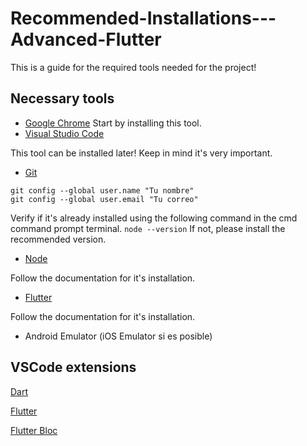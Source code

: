 # Recommended-Installations---Advanced-Flutter
This is a guide for the required tools needed for the project! 

## Necessary tools
* [Google Chrome](https://www.google.com/chrome/)
Start by installing this tool.
* [Visual Studio Code](https://code.visualstudio.com/)

This tool can be installed later! Keep in mind it's very important.
* [Git](https://git-scm.com/)

```
git config --global user.name "Tu nombre"
git config --global user.email "Tu correo"
```
Verify if it's already installed using the following command in the cmd command prompt terminal.
`node --version`
If not, please install the recommended version.
* [Node](https://nodejs.org/es/)

Follow the documentation for it's installation.
* [Flutter](https://flutter.dev/docs/get-started/install)

Follow the documentation for it's installation.
* Android Emulator (iOS Emulator si es posible)


## VSCode extensions

[Dart](https://marketplace.visualstudio.com/items?itemName=Dart-Code.dart-code)

[Flutter](https://marketplace.visualstudio.com/items?itemName=Dart-Code.flutter)

[Flutter Bloc](https://marketplace.visualstudio.com/items?itemName=FelixAngelov.bloc)

